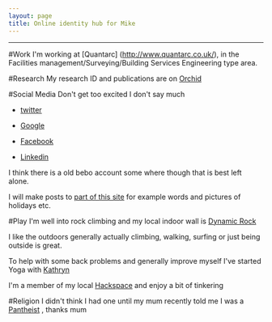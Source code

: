 ```yaml
---
layout: page
title: Online identity hub for Mike
---
```

-------

#Work
I'm working at [Quantarc] (http://www.quantarc.co.uk/), in the Facilities management/Surveying/Building Services Engineering type area.


#Research
My research ID and publications are on [Orchid](http://orcid.org/0000-0002-4417-7903)



#Social Media
Don't get too excited I don't say much

* [twitter](https://twitter.com/Mikeybarcly)

* [Google](https://plus.google.com/+MichaelBarclayongoogle/)

* [Facebook](https://www.facebook.com/michael.barclay.7121)

* [Linkedin](uk.linkedin.com/in/MichaelBarclayatlinkedin)

I think there is a old bebo account some where though that is best left alone.

I will make posts to [part of this site](/posts) for example words and pictures of holidays etc.

#Play
I'm well into rock climbing and my local indoor wall is [Dynamic Rock](http://www.dynamicrock.co.uk/)

I like the outdoors generally actually climbing, walking, surfing or just being outside is great.

To help with some back problems and generally improve myself I've started Yoga with [Kathryn](https://www.facebook.com/Yoga.with.Kathryn)


I'm a member of my local [Hackspace](http://swansea.hackspace.org.uk/) and enjoy a bit of tinkering

#Religion
I didn't think I had one until my mum recently told me I was a [Pantheist](https://en.wikipedia.org/wiki/Pantheism) , thanks mum


